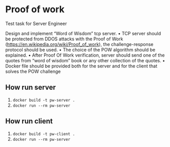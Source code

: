 # Proof of work 
Test task for Server Engineer

Design and implement “Word of Wisdom” tcp server.
 • TCP server should be protected from DDOS attacks with the Proof of Work (https://en.wikipedia.org/wiki/Proof_of_work), the challenge-response protocol should be used.
 • The choice of the POW algorithm should be explained.
 • After Proof Of Work verification, server should send one of the quotes from “word of wisdom” book or any other collection of the quotes.
 • Docker file should be provided both for the server and for the client that solves the POW challenge


## How run server
1. `docker build -t pw-server .`
2. `docker run --rm pw-server`

## How run client
1. `docker build -t pw-client .`
2. `docker run --rm pw-server`


